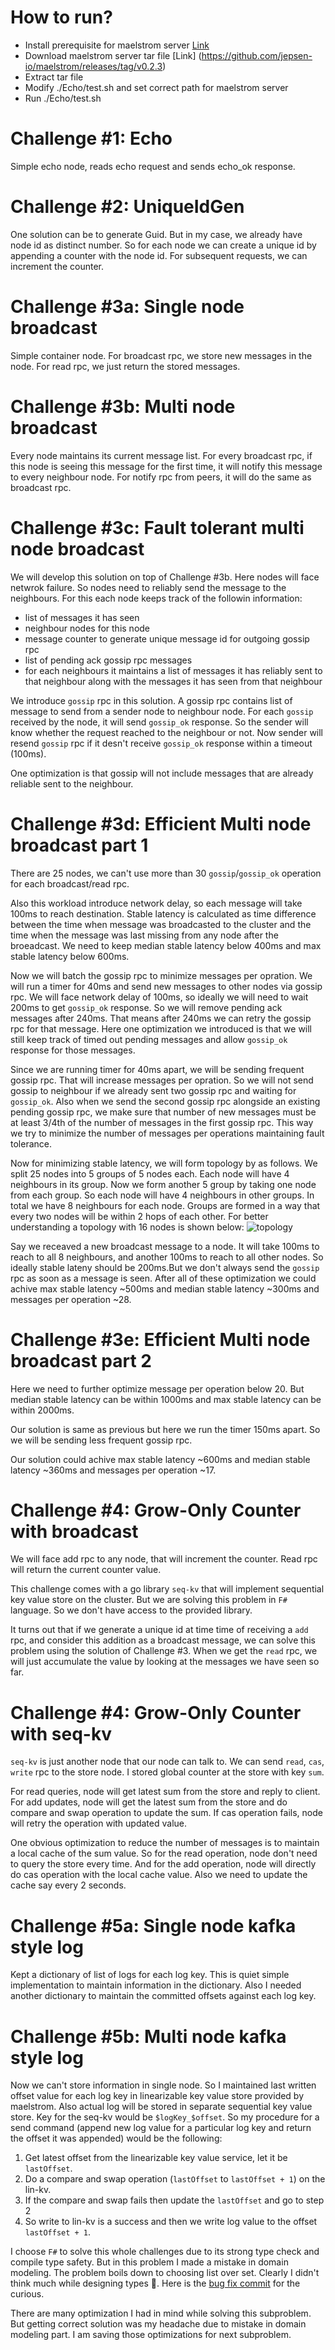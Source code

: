 # How to run?
- Install prerequisite for maelstrom server [Link](https://github.com/jepsen-io/maelstrom/blob/main/doc/01-getting-ready/index.md)
- Download maelstrom server tar file [Link] (https://github.com/jepsen-io/maelstrom/releases/tag/v0.2.3)
- Extract tar file
- Modify ./Echo/test.sh and set correct path for maelstrom server
- Run ./Echo/test.sh

# Challenge #1: Echo
Simple echo node, reads echo request and sends echo_ok response.

# Challenge #2: UniqueIdGen
One solution can be to generate Guid.
But in my case, we already have node id as distinct number. So for each node we can create a unique id by appending a counter with the node id. For subsequent requests, we can increment the counter.

# Challenge #3a: Single node broadcast
Simple container node. For broadcast rpc, we store new messages in the node. For read rpc, we just return the stored messages.

# Challenge #3b: Multi node broadcast
Every node maintains its current message list. For every broadcast rpc, if this node is seeing this message for the first time, it will notify this message to every neighbour node. For notify rpc from peers, it will do the same as broadcast rpc.

# Challenge #3c: Fault tolerant multi node broadcast
We will develop this solution on top of Challenge #3b. Here nodes will face netwrok failure. So nodes need to reliably send the message to the neighbours. For this each node keeps track of the followin information:
- list of messages it has seen
- neighbour nodes for this node
- message counter to generate unique message id for outgoing gossip rpc
- list of pending ack gossip rpc messages
- for each neighbours it maintains a list of messages it has reliably sent to that neighbour along with the messages it has seen from that neighbour

We introduce `gossip` rpc in this solution. A gossip rpc contains list of message to send from a sender node to neighbour node. For each `gossip` received by the node, it will send `gossip_ok` response. So the sender will know whether the request reached to the neighbour or not. Now sender will resend `gossip` rpc if it desn't receive `gossip_ok` response within a timeout (100ms).

One optimization is that gossip will not include messages that are already reliable sent to the neighbour.

# Challenge #3d: Efficient Multi node broadcast part 1
There are 25 nodes, we can't use more than 30 `gossip`/`gossip_ok` operation for each broadcast/read rpc.

Also this workload introduce network delay, so each message will take 100ms to reach destination. Stable latency is calculated as time difference between the time when message was broadcasted to the cluster and the time when the message was last missing from any node after the broeadcast. We need to keep median stable latency below 400ms and max stable latency below 600ms.

Now we will batch the gossip rpc to minimize messages per opration. We will run a timer for 40ms and send new messages to other nodes via gossip rpc. We will face network delay of 100ms, so ideally we will need to wait 200ms to get `gossip_ok` response. So we will remove pending ack messages after 240ms. That means after 240ms we can retry the gossip rpc for that message. Here one optimization we introduced is that we will still keep track of timed out pending messages and allow `gossip_ok` response for those messages.

Since we are running timer for 40ms apart, we will be sending frequent gossip rpc. That will increase messages per opration. So we will not send gossip to neighbour if we already sent two gossip rpc and waiting for `gossip_ok`. Also when we send the second gossip rpc alongside an existing pending gossip rpc, we make sure that number of new messages must be at least 3/4th of the number of messages in the first gossip rpc. This way we try to minimize the number of messages per operations maintaining fault tolerance.

Now for minimizing stable latency, we will form topology by as follows.
We split 25 nodes into 5 groups of 5 nodes each. Each node will have 4 neighbours in its group. Now we form another 5 group by taking one node from each group. So each node will have 4 neighbours in other groups. In total we have 8 neighbours for each node. Groups are formed in a way that every two nodes will be within 2 hops of each other.
For better understanding a topology with 16 nodes is shown below:
![topology](./attachments/images/topology-16.jpg)

Say we receaved a new broadcast message to a node. It will take 100ms to reach to all 8 neighbours, and another 100ms to reach to all other nodes. So ideally stable lateny should be 200ms.But we don't always send the `gossip` rpc as soon as a message is seen. After all of these optimization we could achive max stable latency ~500ms and median stable latency ~300ms and messages per operation ~28.


# Challenge #3e: Efficient Multi node broadcast part 2
Here we need to further optimize message per operation below 20. But median stable latency can be within 1000ms and max stable latency can be within 2000ms.

Our solution is same as previous but here we run the timer 150ms apart. So we will be sending less frequent gossip rpc.

Our solution could achive max stable latency ~600ms and median stable latency ~360ms and messages per operation ~17.

# Challenge #4: Grow-Only Counter with broadcast
We will face add rpc to any node, that will increment the counter. Read rpc will return the current counter value.

This challenge comes with a go library `seq-kv` that will implement sequential key value store on the cluster. But we are solving this problem in `F#` language. So we don't have access to the provided library.

It turns out that if we generate a unique id at time time of receiving a `add` rpc, and consider this addition as a broadcast message, we can solve this problem using the solution of Challenge #3. When we get the `read` rpc, we will just accumulate the value by looking at the messages we have seen so far.

# Challenge #4: Grow-Only Counter with seq-kv
`seq-kv` is just another node that our node can talk to. We can send `read`, `cas`, `write` rpc to the store node.
I stored global counter at the store with key `sum`.

For read queries, node will get latest sum from the store and reply to client. For add updates, node will get the latest sum from the store and do compare and swap operation to update the sum. If cas operation fails, node will retry the operation with updated value.

One obvious optimization to reduce the number of messages is to maintain a local cache of the sum value. So for the read operation, node don't need to query the store every time. And for the add operation, node will directly do cas operation with the local cache value. Also we need to update the cache say every 2 seconds.

# Challenge #5a: Single node kafka style log
Kept a dictionary of list of logs for each log key. This is quiet simple implementation to maintain information in the dictionary. Also I needed another dictionary to maintain the committed offsets against each log key.

# Challenge #5b: Multi node kafka style log
Now we can't store information in single node. So I maintained last written offset value for each log key in linearizable key value store provided by maelstrom. Also actual log will be stored in separate sequential key value store. Key for the seq-kv would be `$logKey_$offset`. So my procedure for a send command (append new log value for a particular log key and return the offset it was appended) would be the following:
1. Get latest offset from the linearizable key value service, let it be `lastOffset`.
2. Do a compare and swap operation (`lastOffset` to `lastOffset + 1`) on the lin-kv.
3. If the compare and swap fails then update the `lastOffset` and go to step 2
4. So write to lin-kv is a success and then we write log value to the offset `lastOffset + 1`.

I choose `F#` to solve this whole challenges due to its strong type check and compile type safety. But in this problem I made a mistake in domain modeling. The problem boils down to choosing list over set. Clearly I didn't think much while designing types :facepalm:. Here is the [bug fix commit](https://github.com/mahdihasnat/dist-sys-fsharp/commit/e3d47ca7f27c1784b5e1b216374ee329169e783f) for the curious.

There are many optimization I had in mind while solving this subproblem. But getting correct solution was my headache due to mistake in domain modeling part. I am saving those optimizations for next subproblem.